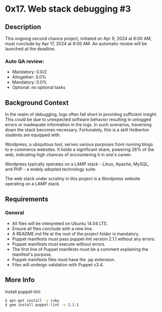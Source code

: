 # 0x17. Web stack debugging #3

## Description
This ongoing second chance project, initiated on Apr 9, 2024 at 6:00 AM, must conclude by Apr 17, 2024 at 6:00 AM. An automatic review will be launched at the deadline.

### Auto QA review:
- Mandatory: 0.0/2
- Altogether: 0.0%
- Mandatory: 0.0%
- Optional: no optional tasks

## Background Context
In the realm of debugging, logs often fall short in providing sufficient insight. This could be due to unexpected software behavior resulting in unlogged errors or inadequate information in the logs. In such scenarios, traversing down the stack becomes necessary. Fortunately, this is a skill Holberton students are equipped with.

Wordpress, a ubiquitous tool, serves various purposes from running blogs to e-commerce websites. It holds a significant share, powering 26% of the web, indicating high chances of encountering it in one's career.

Wordpress typically operates on a LAMP stack - Linux, Apache, MySQL, and PHP - a widely adopted technology suite.

The web stack under scrutiny in this project is a Wordpress website operating on a LAMP stack.

## Requirements
### General
- All files will be interpreted on Ubuntu 14.04 LTS.
- Ensure all files conclude with a new line.
- A README.md file at the root of the project folder is mandatory.
- Puppet manifests must pass puppet-lint version 2.1.1 without any errors.
- Puppet manifests must execute without errors.
- The first line of Puppet manifests must be a comment explaining the manifest's purpose.
- Puppet manifests files must have the .pp extension.
- Files will undergo validation with Puppet v3.4.

## More Info
Install puppet-lint:
```bash
$ apt-get install -y ruby
$ gem install puppet-lint -v 2.1.1
